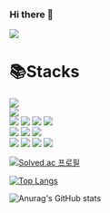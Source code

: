 ### Hi there 👋
<!--
**cjjss11/cjjss11** is a ✨ _special_ ✨ repository because its `README.md` (this file) appears on your GitHub profile.

Here are some ideas to get you started:

- 🔭 I’m currently working on ...
- 🌱 I’m currently learning ...
- 👯 I’m looking to collaborate on ...
- 🤔 I’m looking for help with ...
- 💬 Ask me about ...
- 📫 How to reach me: ...
- 😄 Pronouns: ...
- ⚡ Fun fact: ...
-->

 <a href="https://velog.io/@cjjss11"><img src="https://img.shields.io/badge/Tech%20Blog-11B48A?style=flat-square&logo=Vimeo&logoColor=white&link=https://velog.io/@cjjss11"/></a>

 <h1>📚Stacks</h1>

<div>
 <img src="https://img.shields.io/badge/Python-3776AB?style=for-the-badge&logo=Python&logoColor=white">
</div>

<div>
 <img src="https://img.shields.io/badge/Django-092E20?style=for-the-badge&logo=django&logoColor=white">
</div>

 <div class="flex">
  <img src="https://img.shields.io/badge/CSS-1572B6?style=for-the-badge&logo=css3&logoColor=white">
  <img src="https://img.shields.io/badge/HTML-E34F26?style=for-the-badge&logo=html5&logoColor=white">
  <img src="https://img.shields.io/badge/JavaScript-F7DF1E?style=for-the-badge&logo=javascript&logoColor=white">
  <img src="https://img.shields.io/badge/TypeScript-3178C6?style=for-the-badge&logo=typescript&logoColor=white">
 </div>

 <div>
  <img src="https://img.shields.io/badge/React-61DAFB?style=for-the-badge&logo=react&logoColor=white">
  <img src="https://img.shields.io/badge/Vue-4FC08D?style=for-the-badge&logo=vuedotjs&logoColor=white">
  <img src="https://img.shields.io/badge/Next-000000?style=for-the-badge&logo=nextdotjs&logoColor=white">
 </div>
 
 <div class="flex>
  <img src="https://img.shields.io/badge/Git-F05032?style=for-the-badge&logo=git&logoColor=white">
  <img src="https://img.shields.io/badge/GitHub-181717?style=for-the-badge&logo=github&logoColor=white">
  <img src="https://img.shields.io/badge/GitLab-FC6D26?style=for-the-badge&logo=gitlab&logoColor=white">
  <img src="https://img.shields.io/badge/Jira-0052CC?style=for-the-badge&logo=jira&logoColor=white">
  <img src="https://img.shields.io/badge/Figma-F24E1E?style=for-the-badge&logo=figma&logoColor=white">
 </div>

 [![Solved.ac
프로필](http://mazassumnida.wtf/api/generate_badge?boj=cjjss11)](https://solved.ac/cjjss11)

[![Top Langs](https://github-readme-stats.vercel.app/api/top-langs/?username=cjjss11&layout=compact)](https://github.com/cjjss11/github-readme-stats)

![Anurag's GitHub stats](https://github-readme-stats.vercel.app/api?username=cjjss11&show_icons=true&theme=radical)

